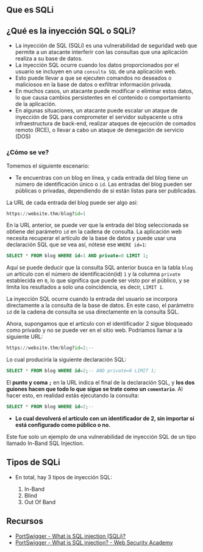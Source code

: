 ## Que es SQLi


## ¿Qué es la inyección SQL o SQLi?

- La inyección de SQL (SQLi) es una vulnerabilidad de seguridad web que permite a un atacante interferir con las consultas que una aplicación realiza a su base de datos.
- La inyección SQL ocurre cuando los datos proporcionados por el usuario se incluyen en una `consulta SQL` de una aplicación web.
- Esto puede llevar a que se ejecuten comandos no deseados o maliciosos en la base de datos o exfiltrar información privada.
- En muchos casos, un atacante puede modificar o eliminar estos datos, lo que causa cambios persistentes en el contenido o comportamiento de la aplicación.
- En algunas situaciones, un atacante puede escalar un ataque de inyección de SQL para comprometer el servidor subyacente u otra infraestructura de back-end, realizar ataques de ejecución de comados remoto (RCE), o llevar a cabo un ataque de denegación de servicio (DOS)

### ¿Cómo se ve?

Tomemos el siguiente escenario: 

- Te encuentras con un blog en línea, y cada entrada del blog tiene un número de identificación único o `id`. Las entradas del blog pueden ser públicas o privadas, dependiendo de si están listas para ser publicadas. 

La URL de cada entrada del blog puede ser algo así:

````py
https://website.thm/blog?id=1
````

En la URL anterior, se puede ver que la entrada del blog seleccionada se obtiene del parámetro `id` en la cadena de consulta. La aplicación web necesita recuperar el artículo de la base de datos y puede usar una declaración SQL que se vea así, nótese ese `WHERE id=1`:

````sql
SELECT * FROM blog WHERE id=1 AND private=0 LIMIT 1;
````

Aquí se puede deducir que la consulta SQL anterior busca en la tabla `blog` un artículo con el número de identificación(id) `1` y la columna `private` establecida en `0`, lo que significa que puede ser visto por el público, y se limita los resultados a solo una coincidencia, es decir, `LIMIT 1`.

La inyección SQL ocurre cuando la entrada del usuario se incorpora directamente a la consulta de la base de datos. En este caso, el parámetro `id` de la cadena de consulta se usa directamente en la consulta SQL.

Ahora, supongamos que el artículo con el identificador 2 sigue bloqueado como privado y no se puede ver en el sitio web. Podríamos llamar a la siguiente URL:

````py
https://website.thm/blog?id=2;--
````

Lo cual produciría la siguiente declaración SQL:

````sql
SELECT * FROM blog WHERE id=2;-- AND private=0 LIMIT 1;
````

El **punto y coma `;`** en la URL indica el final de la declaración SQL, y **los dos guiones hacen que todo lo que sigue se trate como un `comentario`**. Al hacer esto, en realidad estás ejecutando la consulta:

````sql
SELECT * FROM blog WHERE id=2;-- 
````

- **Lo cual devolverá el artículo con un identificador de 2, sin importar si está configurado como público o no.**

Este fue solo un ejemplo de una vulnerabilidad de inyección SQL de un tipo llamado In-Band SQL Injection. 

## Tipos de SQLi

- En total, hay 3 tipos de inyección SQL:

    1. In-Band
    2. Blind
    3. Out Of Band

 ## Recursos

 - [PortSwigger - What is SQL injection (SQLi)?](https://portswigger.net/web-security/sql-injection#what-is-sql-injection-sqli)
 - [PortSwigger - What is SQL injection? - Web Security Academy](https://www.youtube.com/watch?v=wX6tszfgYp4)
